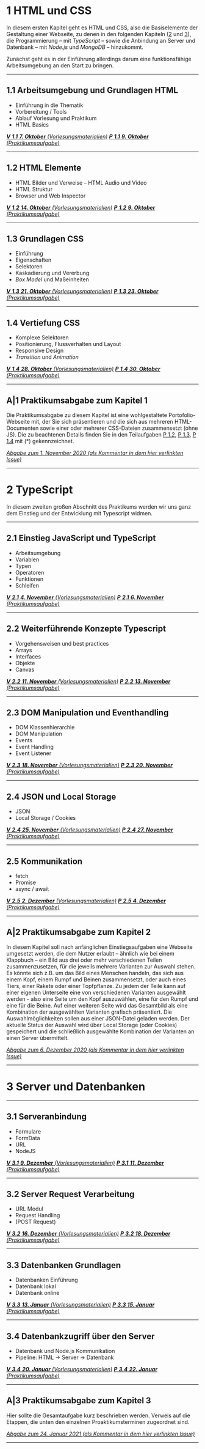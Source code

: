 # **1** HTML und CSS

In diesem ersten Kapitel geht es HTML und CSS, also die Basiselemente der Gestaltung einer Webseite, zu denen in den folgenden Kapiteln ([2](#2-typescript) und [3](#3-server-und-datenbanken)), die Programmierung – mit *TypeScript* – sowie die Anbindung an Server und Datenbank – mit *Node.js* und *MongoDB* – hinzukommt.

Zunächst geht es in der Einführung allerdings darum eine funktionsfähige Arbeitsumgebung an den Start zu bringen.

---

## **1.1** Arbeitsumgebung und Grundlagen HTML

- Einführung in die Thematik
- Vorbereitung / Tools
- Ablauf Vorlesung und Praktikum
- HTML Basics

*[**V** **1.1** **7. Oktober** (Vorlesungsmaterialien)](L1.1)*
*[**P** **1.1** **9. Oktober** (Praktikumsaufgabe)](P1.1)*

---

## **1.2** HTML Elemente

- HTML Bilder und Verweise
– HTML Audio und Video
- HTML Struktur
- Browser und Web Inspector

*[**V** **1.2** **14. Oktober** (Vorlesungsmaterialien)](L1.2)*
*[**P** **1.2** **9. Oktober** (Praktikumsaufgabe)](P1.2)*

---

## **1.3** Grundlagen CSS

- Einführung
- Eigenschaften
- Selektoren
- Kaskadierung und Vererbung
- *Box Model* und Maßeinheiten

*[**V** **1.3** **21. Oktober** (Vorlesungsmaterialien)](L1.3)*
*[**P** **1.3** **23. Oktober** (Praktikumsaufgabe)](P1.3)*

---

## **1.4** Vertiefung CSS

- Komplexe Selektoren
- Positionierung, Flussverhalten und Layout
- Responsive Design
- *Transition* und *Animation*

*[**V** **1.4** **28. Oktober** (Vorlesungsmaterialien)](L1.4)*
*[**P** **1.4** **30. Oktober** (Praktikumsaufgabe)](P1.4)*

---

## **A|1** Praktikumsabgabe zum Kapitel 1

Die Praktikumsabgabe zu diesem Kapitel ist eine wohlgestaltete Portofolio-Webseite mit, der Sie sich präsentieren und die sich aus mehreren HTML-Documenten sowie einer oder mehrerer CSS-Dateien zusammensetzt (ohne JS). Die zu beachtenen Details finden Sie in den Teilaufgaben [P 1.2](P1.2), [P 1.3](P1.3), [P 1.4](P1.4) mit (*) gekennzeichnet.

*[Abgabe zum 1. November 2020 (als Kommentar in dem hier verlinkten Issue)](https://github.com/hs-furtwangen/GIS-WiSe-2020-2021/issues/1)*

---

# **2** TypeScript

In diesem zweiten großen Abschnitt des Praktikums werden wir uns ganz dem Einstieg und der Entwicklung mit Typescript widmen.

---

## **2.1** Einstieg JavaScript und TypeScript

- Arbeitsumgebung
- Variablen
- Typen
- Operatoren
- Funktionen
- Schleifen

*[**V** **2.1** **4. November** (Vorlesungsmaterialien)](L2.1)*
*[**P** **2.1** **6. November** (Praktikumsaufgabe)](P2.1)*

---

## **2.2** Weiterführende Konzepte Typescript

- Vorgehensweisen und best practices
- Arrays
- Interfaces
- Objekte
- Canvas

*[**V** **2.2** **11. November** (Vorlesungsmaterialien)](L2.2)*
*[**P** **2.2** **13. November** (Praktikumsaufgabe)](P2.2)*

---

## **2.3** DOM Manipulation und Eventhandling

- DOM Klassenhierarchie  
- DOM Manipulation
- Events
- Event Handling
- Event Listener

*[**V** **2.3** **18. November** (Vorlesungsmaterialien)](L2.3)*
*[**P** **2.3** **20. November** (Praktikumsaufgabe)](P2.3)*

---

## **2.4** JSON und Local Storage

- JSON
- Local Storage / Cookies

*[**V** **2.4** **25. November** (Vorlesungsmaterialien)](L2.4)*
*[**P** **2.4** **27. November** (Praktikumsaufgabe)](P2.4)*

---

## **2.5** Kommunikation

- fetch
- Promise
- async / await

*[**V** **2.5** **2. Dezember** (Vorlesungsmaterialien)](L2.5)*
*[**P** **2.5** **4. Dezember** (Praktikumsaufgabe)](P2.5)* 

---

## **A|2** Praktikumsabgabe zum Kapitel 2

In diesem Kapitel soll nach anfänglichen Einstiegsaufgaben eine Webseite umgesetzt werden, die dem Nutzer erlaubt – ähnlich wie bei einem Klappbuch – ein Bild aus drei oder mehr verschiedenen Teilen zusammenzusetzen, für die jeweils mehrere Varianten zur Auswahl stehen. Es könnte sich z.B. um das Bild eines Menschen handeln, das sich aus einem Kopf, einem Rumpf und Beinen zusammensetzt, oder auch eines Tiers, einer Rakete oder einer Topfpflanze. 
Zu jedem der Teile kann auf einer eigenen Unterseite eine von verschiedenen Varianten ausgewählt werden - also eine Seite um den Kopf auszuwählen, eine für den Rumpf und eine für die Beine.
Auf einer weiteren Seite wird das Gesamtbild als eine Kombination der ausgewählten Varianten grafisch präsentiert.
Die Auswahlmöglichkeiten sollen aus einer JSON-Datei geladen werden.
Der aktuelle Status der Auswahl wird über Local Storage (oder Cookies) gespeichert und die schließlich ausgewählte Kombination der Varianten an einen Server übermittelt.

*[Abgabe zum 6. Dezember 2020 (als Kommentar in dem hier verlinkten Issue)](https://github.com/hs-furtwangen/GIS-WiSe-2020-2021/issues/2)*

---

# **3** Server und Datenbanken

---

## **3.1** Serveranbindung

- Formulare
- FormData
- URL
- NodeJS

*[**V** **3.1** **9. Dezember** (Vorlesungsmaterialien)](L3.1)*
*[**P** **3.1** **11. Dezember** (Praktikumsaufgabe)](P3.1)* 

---

## **3.2** Server Request Verarbeitung

- URL Modul
- Request Handling
- (POST Request)  

*[**V** **3.2** **16. Dezember** (Vorlesungsmaterialien)](L3.2)*
*[**P** **3.2** **18. Dezember** (Praktikumsaufgabe)](P3.2)* 

---

## **3.3** Datenbanken Grundlagen

- Datenbanken Einführung
- Datenbank lokal
- Datenbank online

*[**V** **3.3** **13. Januar** (Vorlesungsmaterialien)](L3.3)*
*[**P** **3.3** **15. Januar** (Praktikumsaufgabe)](P3.3)* 

---

## **3.4** Datenbankzugriff über den Server

- Datenbank und Node.js Kommunikation
- Pipeline: HTML → Server → Datenbank

*[**V** **3.4** **20. Januar** (Vorlesungsmaterialien)](L3.4)*
*[**P** **3.4** **22. Januar** (Praktikumsaufgabe)](P3.4)* 

---

## **A|3** Praktikumsabgabe zum Kapitel 3

Hier sollte die Gesamtaufgabe kurz beschrieben werden.
Verweis auf die Etappen, die unten den einzelnen Proaktikumsterminen zugeordnet sind.

*[Abgabe zum 24. Januar 2021 (als Kommentar in dem hier verlinkten Issue)](https://github.com/hs-furtwangen/GIS-WiSe-2020-2021/issues/3)*

---
